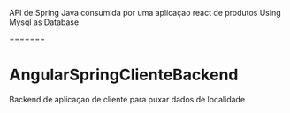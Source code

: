 
API de Spring Java consumida por uma
aplicaçao react  de produtos
Using Mysql as Database


=======
# AngularSpringClienteBackend
Backend de aplicaçao de cliente para puxar dados de localidade
